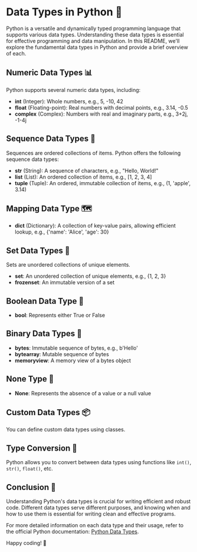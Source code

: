
# Data Types in Python 🐍

Python is a versatile and dynamically typed programming language that supports various data types. Understanding these data types is essential for effective programming and data manipulation. In this README, we'll explore the fundamental data types in Python and provide a brief overview of each.

## Numeric Data Types 📊

Python supports several numeric data types, including:
- **int** (Integer): Whole numbers, e.g., 5, -10, 42
- **float** (Floating-point): Real numbers with decimal points, e.g., 3.14, -0.5
- **complex** (Complex): Numbers with real and imaginary parts, e.g., 3+2j, -1-4j

## Sequence Data Types 📜

Sequences are ordered collections of items. Python offers the following sequence data types:
- **str** (String): A sequence of characters, e.g., "Hello, World!"
- **list** (List): An ordered collection of items, e.g., [1, 2, 3, 4]
- **tuple** (Tuple): An ordered, immutable collection of items, e.g., (1, 'apple', 3.14)

## Mapping Data Type 🗺️

- **dict** (Dictionary): A collection of key-value pairs, allowing efficient lookup, e.g., {'name': 'Alice', 'age': 30}

## Set Data Types 🧰

Sets are unordered collections of unique elements.
- **set**: An unordered collection of unique elements, e.g., {1, 2, 3}
- **frozenset**: An immutable version of a set

## Boolean Data Type 🚥

- **bool**: Represents either True or False

## Binary Data Types 🦠

- **bytes**: Immutable sequence of bytes, e.g., b'Hello'
- **bytearray**: Mutable sequence of bytes
- **memoryview**: A memory view of a bytes object

## None Type 🚫

- **None**: Represents the absence of a value or a null value

## Custom Data Types 📦

You can define custom data types using classes.

## Type Conversion 🔄

Python allows you to convert between data types using functions like `int()`, `str()`, `float()`, etc.

## Conclusion 🎉

Understanding Python's data types is crucial for writing efficient and robust code. Different data types serve different purposes, and knowing when and how to use them is essential for writing clean and effective programs.

For more detailed information on each data type and their usage, refer to the official Python documentation: [Python Data Types](https://docs.python.org/3/library/stdtypes.html).

Happy coding! 🚀

